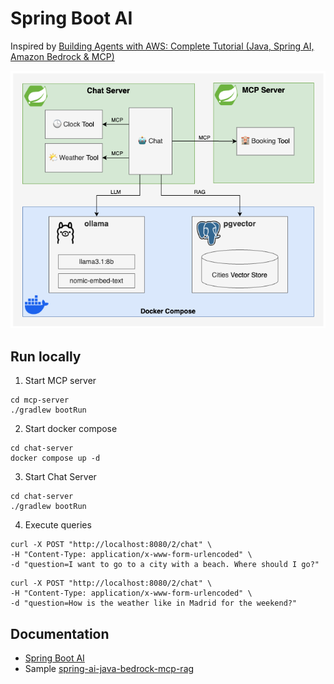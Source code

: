 # Spring Boot AI

Inspired by [Building Agents with AWS: Complete Tutorial (Java, Spring AI, Amazon Bedrock & MCP)](https://youtu.be/Y291afdLroQ?si=3xFBJo0Nfa-RmPkV)

![Diagram](doc/diagram.png)

## Run locally

1. Start MCP server
```shell
cd mcp-server
./gradlew bootRun
```

2. Start docker compose
```shell
cd chat-server
docker compose up -d
```

3. Start Chat Server
```shell
cd chat-server
./gradlew bootRun
```

4. Execute queries

```shell
curl -X POST "http://localhost:8080/2/chat" \
-H "Content-Type: application/x-www-form-urlencoded" \
-d "question=I want to go to a city with a beach. Where should I go?"
```

```shell
curl -X POST "http://localhost:8080/2/chat" \
-H "Content-Type: application/x-www-form-urlencoded" \
-d "question=How is the weather like in Madrid for the weekend?"
```

## Documentation

* [Spring Boot AI](https://docs.spring.io/spring-ai/reference/index.html)
* Sample [spring-ai-java-bedrock-mcp-rag](https://github.com/aws-samples/Sample-Model-Context-Protocol-Demos/tree/main/modules/spring-ai-java-bedrock-mcp-rag)
